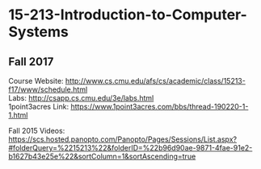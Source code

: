 # 15-213-Introduction-to-Computer-Systems
## Fall 2017
Course Website: http://www.cs.cmu.edu/afs/cs/academic/class/15213-f17/www/schedule.html  
Labs: http://csapp.cs.cmu.edu/3e/labs.html  
1point3acres Link: https://www.1point3acres.com/bbs/thread-190220-1-1.html

Fall 2015 Videos: https://scs.hosted.panopto.com/Panopto/Pages/Sessions/List.aspx?#folderQuery=%2215213%22&folderID=%22b96d90ae-9871-4fae-91e2-b1627b43e25e%22&sortColumn=1&sortAscending=true
